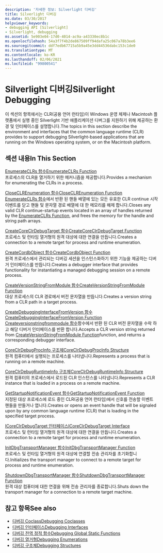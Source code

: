 ```yaml
---
description: '자세한 정보: Silverlight 디버깅'
title: Silverlight 디버깅
ms.date: 03/30/2017
helpviewer_keywords:
- debugging API [Silverlight]
- Silverlight, debugging
ms.assetid: 5e903e04-17d0-4014-ac9a-a43330ec8b1c
ms.openlocfilehash: 54a3f7f4b2de867509ff94dafa25c067a78b3ee6
ms.sourcegitcommit: ddf7edb67715a5b9a45e3dd44536dabc153c1de0
ms.translationtype: MT
ms.contentlocale: ko-KR
ms.lasthandoff: 02/06/2021
ms.locfileid: "99800541"
---
```

# <a name="silverlight-debugging"></a><span data-ttu-id="39f6f-103">Silverlight 디버깅</span><span class="sxs-lookup"><span data-stu-id="39f6f-103">Silverlight Debugging</span></span>

<span data-ttu-id="39f6f-104">이 섹션의 항목에서는 CLR(공용 언어 런타임)이 Windows 운영 체제나 Macintosh 플랫폼에서 실행 중인 Silverlight 기반 애플리케이션 디버그를 지원하기 위해 제공하는 환경 및 인터페이스를 설명합니다.</span><span class="sxs-lookup"><span data-stu-id="39f6f-104">The topics in this section describe the environment and interfaces that the common language runtime (CLR) provides to support debugging Silverlight-based applications that are running on the Windows operating system, or on the Macintosh platform.</span></span>  
  
## <a name="in-this-section"></a><span data-ttu-id="39f6f-105">섹션 내용</span><span class="sxs-lookup"><span data-stu-id="39f6f-105">In This Section</span></span>  

 [<span data-ttu-id="39f6f-106">EnumerateCLRs 함수</span><span class="sxs-lookup"><span data-stu-id="39f6f-106">EnumerateCLRs Function</span></span>](enumerateclrs-function.md)  
 <span data-ttu-id="39f6f-107">프로세스의 CLR을 열거하기 위한 메커니즘을 제공합니다.</span><span class="sxs-lookup"><span data-stu-id="39f6f-107">Provides a mechanism for enumerating the CLRs in a process.</span></span>  
  
 [<span data-ttu-id="39f6f-108">CloseCLREnumeration 함수</span><span class="sxs-lookup"><span data-stu-id="39f6f-108">CloseCLREnumeration Function</span></span>](closeclrenumeration-function.md)  
 <span data-ttu-id="39f6f-109">[EnumerateCLRs 함수](enumerateclrs-function.md)에서 반환 된 핸들 배열에 있는 모든 유효한 CLR continue 시작 이벤트를 닫고 핸들 및 문자열 경로 배열에 대 한 메모리를 해제 합니다.</span><span class="sxs-lookup"><span data-stu-id="39f6f-109">Closes any valid CLR continue-startup events located in an array of handles returned by the [EnumerateCLRs Function](enumerateclrs-function.md), and frees the memory for the handle and string path arrays.</span></span>  
  
 [<span data-ttu-id="39f6f-110">CreateCoreClrDebugTarget 함수</span><span class="sxs-lookup"><span data-stu-id="39f6f-110">CreateCoreClrDebugTarget Function</span></span>](createcoreclrdebugtarget-function.md)  
 <span data-ttu-id="39f6f-111">프로세스 및 런타임 열거형의 원격 대상에 대한 연결을 만듭니다.</span><span class="sxs-lookup"><span data-stu-id="39f6f-111">Creates a connection to a remote target for process and runtime enumeration.</span></span>  
  
 [<span data-ttu-id="39f6f-112">CreateCordbObject 함수</span><span class="sxs-lookup"><span data-stu-id="39f6f-112">CreateCordbObject Function</span></span>](createcordbobject-function.md)  
 <span data-ttu-id="39f6f-113">원격 프로세스에서 관리되는 디버깅 세션을 인스턴스화하기 위한 기능을 제공하는 디버거 인터페이스를 만듭니다.</span><span class="sxs-lookup"><span data-stu-id="39f6f-113">Creates a debugger interface that provides functionality for instantiating a managed debugging session on a remote process.</span></span>  
  
 [<span data-ttu-id="39f6f-114">CreateVersionStringFromModule 함수</span><span class="sxs-lookup"><span data-stu-id="39f6f-114">CreateVersionStringFromModule Function</span></span>](createversionstringfrommodule-function.md)  
 <span data-ttu-id="39f6f-115">대상 프로세스의 CLR 경로에서 버전 문자열을 만듭니다.</span><span class="sxs-lookup"><span data-stu-id="39f6f-115">Creates a version string from a CLR path in a target process.</span></span>  
  
 [<span data-ttu-id="39f6f-116">CreateDebuggingInterfaceFromVersion 함수</span><span class="sxs-lookup"><span data-stu-id="39f6f-116">CreateDebuggingInterfaceFromVersion Function</span></span>](createdebugginginterfacefromversion-function-for-silverlight.md)  
 <span data-ttu-id="39f6f-117">[Createversionstringfrommodule 함수](createversionstringfrommodule-function.md)함수에서 반환 된 CLR 버전 문자열을 수락 하 고 해당 디버거 인터페이스를 반환 합니다.</span><span class="sxs-lookup"><span data-stu-id="39f6f-117">Accepts a CLR version string returned from [CreateVersionStringFromModule Function](createversionstringfrommodule-function.md)function, and returns a corresponding debugger interface.</span></span>  
  
 [<span data-ttu-id="39f6f-118">CoreClrDebugProcInfo 구조체</span><span class="sxs-lookup"><span data-stu-id="39f6f-118">CoreClrDebugProcInfo Structure</span></span>](coreclrdebugprocinfo-structure.md)  
 <span data-ttu-id="39f6f-119">원격 컴퓨터에서 실행되는 프로세스를 나타냅니다.</span><span class="sxs-lookup"><span data-stu-id="39f6f-119">Represents a process that is running on a remote machine.</span></span>  
  
 [<span data-ttu-id="39f6f-120">CoreClrDebugRuntimeInfo 구조체</span><span class="sxs-lookup"><span data-stu-id="39f6f-120">CoreClrDebugRuntimeInfo Structure</span></span>](coreclrdebugruntimeinfo-structure.md)  
 <span data-ttu-id="39f6f-121">원격 컴퓨터의 프로세스에서 로드된 CLR 인스턴스를 나타냅니다.</span><span class="sxs-lookup"><span data-stu-id="39f6f-121">Represents a CLR instance that is loaded in a process on a remote machine.</span></span>  
  
 [<span data-ttu-id="39f6f-122">GetStartupNotificationEvent 함수</span><span class="sxs-lookup"><span data-stu-id="39f6f-122">GetStartupNotificationEvent Function</span></span>](getstartupnotificationevent-function.md)  
 <span data-ttu-id="39f6f-123">지정된 대상 프로세스에 로드 중인 CLR(공용 언어 런타임)에서 신호를 전송할 이벤트 핸들을 만들거나 엽니다.</span><span class="sxs-lookup"><span data-stu-id="39f6f-123">Creates or opens an event handle that will be signaled upon by any common language runtime (CLR) that is loading in the specified target process.</span></span>  
  
 [<span data-ttu-id="39f6f-124">ICoreClrDebugTarget 인터페이스</span><span class="sxs-lookup"><span data-stu-id="39f6f-124">ICoreClrDebugTarget Interface</span></span>](icoreclrdebugtarget-interface.md)  
 <span data-ttu-id="39f6f-125">프로세스 및 런타임 열거형의 원격 대상에 대한 연결을 만듭니다.</span><span class="sxs-lookup"><span data-stu-id="39f6f-125">Creates a connection to a remote target for process and runtime enumeration.</span></span>  
  
 [<span data-ttu-id="39f6f-126">InitDbgTransportManager 함수</span><span class="sxs-lookup"><span data-stu-id="39f6f-126">InitDbgTransportManager Function</span></span>](initdbgtransportmanager-function.md)  
 <span data-ttu-id="39f6f-127">프로세스 및 런타임 열거형의 원격 대상에 연결할 전송 관리자를 초기화합니다.</span><span class="sxs-lookup"><span data-stu-id="39f6f-127">Initializes the transport manager to connect to a remote target for process and runtime enumeration.</span></span>  
  
 [<span data-ttu-id="39f6f-128">ShutdownDbgTransportManager 함수</span><span class="sxs-lookup"><span data-stu-id="39f6f-128">ShutdownDbgTransportManager Function</span></span>](shutdowndbgtransportmanager-function.md)  
 <span data-ttu-id="39f6f-129">원격 대상 컴퓨터에 대한 연결을 위해 전송 관리자를 종료합니다.</span><span class="sxs-lookup"><span data-stu-id="39f6f-129">Shuts down the transport manager for a connection to a remote target machine.</span></span>  
  
## <a name="see-also"></a><span data-ttu-id="39f6f-130">참고 항목</span><span class="sxs-lookup"><span data-stu-id="39f6f-130">See also</span></span>

- [<span data-ttu-id="39f6f-131">디버깅 Coclass</span><span class="sxs-lookup"><span data-stu-id="39f6f-131">Debugging Coclasses</span></span>](debugging-coclasses.md)
- [<span data-ttu-id="39f6f-132">디버깅 인터페이스</span><span class="sxs-lookup"><span data-stu-id="39f6f-132">Debugging Interfaces</span></span>](debugging-interfaces.md)
- [<span data-ttu-id="39f6f-133">디버깅 전역 정적 함수</span><span class="sxs-lookup"><span data-stu-id="39f6f-133">Debugging Global Static Functions</span></span>](debugging-global-static-functions.md)
- [<span data-ttu-id="39f6f-134">디버깅 열거형</span><span class="sxs-lookup"><span data-stu-id="39f6f-134">Debugging Enumerations</span></span>](debugging-enumerations.md)
- [<span data-ttu-id="39f6f-135">디버깅 구조체</span><span class="sxs-lookup"><span data-stu-id="39f6f-135">Debugging Structures</span></span>](debugging-structures.md)
